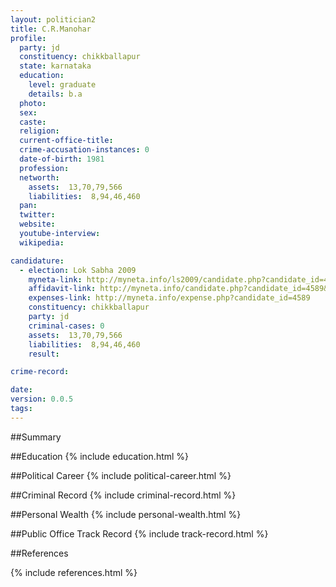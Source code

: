 ```yaml
---
layout: politician2
title: C.R.Manohar
profile: 
  party: jd
  constituency: chikkballapur
  state: karnataka
  education: 
    level: graduate
    details: b.a
  photo: 
  sex: 
  caste: 
  religion: 
  current-office-title: 
  crime-accusation-instances: 0
  date-of-birth: 1981
  profession: 
  networth: 
    assets:  13,70,79,566
    liabilities:  8,94,46,460
  pan: 
  twitter: 
  website: 
  youtube-interview: 
  wikipedia: 

candidature: 
  - election: Lok Sabha 2009
    myneta-link: http://myneta.info/ls2009/candidate.php?candidate_id=4589
    affidavit-link: http://myneta.info/candidate.php?candidate_id=4589&scan=original
    expenses-link: http://myneta.info/expense.php?candidate_id=4589
    constituency: chikkballapur 
    party: jd
    criminal-cases: 0
    assets:  13,70,79,566
    liabilities:  8,94,46,460
    result:  

crime-record: 

date: 
version: 0.0.5
tags: 
---
```

##Summary


##Education
{% include education.html %}


##Political Career
{% include political-career.html %}


##Criminal Record
{% include criminal-record.html %}


##Personal Wealth
{% include personal-wealth.html %}


##Public Office Track Record
{% include track-record.html %}


##References


{% include references.html %}